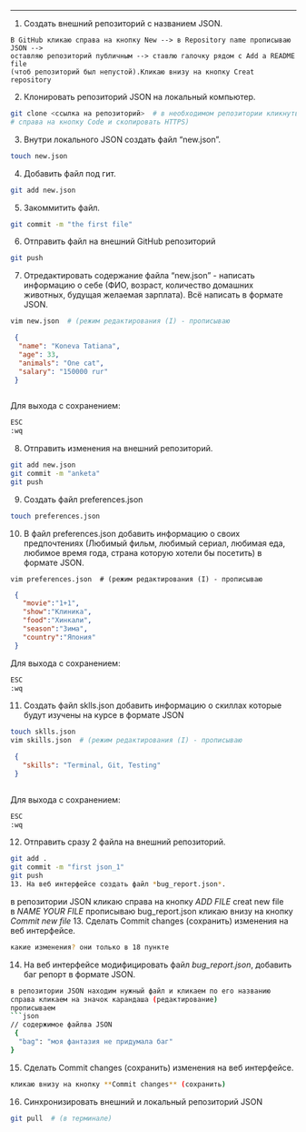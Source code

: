 ---
1. Создать внешний репозиторий c названием JSON.
```
В GitHub кликаю справа на кнопку New --> в Repository name прописываю JSON --> 
оставляю репозиторий публичным --> ставлю галочку рядом с Add a README file 
(чтоб репозиторий был непустой).Кликаю внизу на кнопку Creat repository
```
2. Клонировать репозиторий JSON на локальный компьютер.
```bash
git clone <ссылка на репозиторий>  # в необходимом репозитории кликнуть 
# справа на кнопку Code и скопировать HTTPS)
```
3. Внутри локального JSON создать файл “new.json”. 
```bash
touch new.json
```
4. Добавить файл под гит. 
```bash
git add new.json
```
5. Закоммитить файл. 
```bash
git commit -m "the first file"
```
6. Отправить файл на внешний GitHub репозиторий
```bash
git push
```
7. Отредактировать содержание файла “new.json” - написать информацию о себе (ФИО, возраст, количество домашних животных, 
 будущая желаемая зарплата). Всё написать в формате JSON. 
```bash
vim new.json  # (режим редактирования (I) - прописываю 
```
```json
 {
  "name": "Koneva Tatiana",
  "age": 33,
  "animals": "One cat",
  "salary": "150000 rur"
 }
 
```
Для выхода с сохранением: 
```bash
ESC  
:wq
```
8. Отправить изменения на внешний репозиторий. 
```bash
git add new.json 
git commit -m "anketa" 
git push
```
9. Создать файл preferences.json 
```bash
touch preferences.json
```
10. В файл preferences.json добавить информацию о своих предпочтениях (Любимый фильм, любимый сериал, любимая еда, любимое время года, 
 страна которую хотели бы посетить) в формате JSON. 
``` 
vim preferences.json  # (режим редактирования (I) - прописываю
```
```json
 {
   "movie":"1+1",
   "show":"Клиника",
   "food":"Хинкали",
   "season":"Зима",
   "country":"Япония"
 }
```
Для выхода с сохранением: 
```bash
ESC  
:wq
```
11. Создать файл sklls.json добавить информацию о скиллах которые будут изучены на курсе в формате JSON 
```bash
touch sklls.json
vim skills.json  # (режим редактирования (I) - прописываю 
```
```json
 {
   "skills": "Terminal, Git, Testing"
 }
 
```
Для выхода с сохранением: 
```bash
ESC  
:wq
```
12. Отправить сразу 2 файла на внешний репозиторий.
```bash
git add . 
git commit -m "first json_1" 
git push
13. На веб интерфейсе создать файл *bug_report.json*.
```
в репозитории JSON кликаю справа на кнопку *ADD FILE* 
creat new file  
в *NAME YOUR FILE* прописываю bug_report.json
кликаю внизу на кнопку *Commit new file*
13. Сделать Commit changes (сохранить) изменения на веб интерфейсе. 
```bash
какие изменения? они только в 18 пункте
```
14. На веб интерфейсе модифицировать файл *bug_report.json*, добавить баг репорт в формате JSON. 
```bash
в репозитории JSON находим нужный файл и кликаем по его названию 
справа кликаем на значок карандаша (редактирование) 
прописываем
```json
// содержимое файлва JSON
 {
  "bag": "моя фантазия не придумала баг"
}
```
15. Сделать Commit changes (сохранить) изменения на веб интерфейсе.
```bash
кликаю внизу на кнопку **Commit changes** (сохранить)
```
16. Синхронизировать внешний и локальный репозиторий JSON
```bash
git pull  # (в терминале)
```
